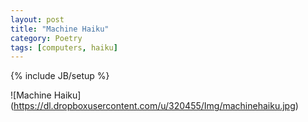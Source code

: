 ```yaml
---
layout: post
title: "Machine Haiku"
category: Poetry
tags: [computers, haiku]
---
```

{% include JB/setup %}


![Machine Haiku] (https://dl.dropboxusercontent.com/u/320455/Img/machinehaiku.jpg)


